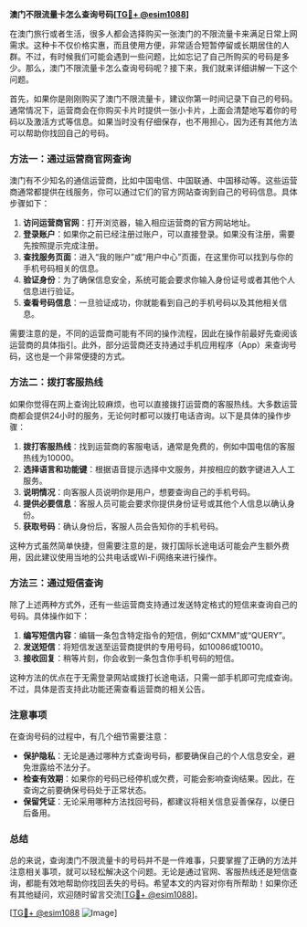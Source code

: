 **澳门不限流量卡怎么查询号码[[TG💪+ @esim1088](https://t.me/s/esim1088)]**

在澳门旅行或者生活，很多人都会选择购买一张澳门的不限流量卡来满足日常上网需求。这种卡不仅价格实惠，而且使用方便，非常适合短暂停留或长期居住的人群。不过，有时候我们可能会遇到一些问题，比如忘记了自己所购买的号码是多少。那么，澳门不限流量卡怎么查询号码呢？接下来，我们就来详细讲解一下这个问题。

首先，如果你是刚刚购买了澳门不限流量卡，建议你第一时间记录下自己的号码。通常情况下，运营商会在你购买卡片时提供一张小卡片，上面会清楚地写着你的号码以及激活方式等信息。如果当时没有仔细保存，也不用担心，因为还有其他方法可以帮助你找回自己的号码。

### 方法一：通过运营商官网查询

澳门有不少知名的通信运营商，比如中国电信、中国联通、中国移动等。这些运营商通常都提供在线服务，你可以通过它们的官方网站查询到自己的号码信息。具体步骤如下：

1. **访问运营商官网**：打开浏览器，输入相应运营商的官方网站地址。
2. **登录账户**：如果你之前已经注册过账户，可以直接登录。如果没有注册，需要先按照提示完成注册。
3. **查找服务页面**：进入“我的账户”或“用户中心”页面，在这里你可以找到与你的手机号码相关的信息。
4. **验证身份**：为了确保信息安全，系统可能会要求你输入身份证号或者其他个人信息进行验证。
5. **查看号码信息**：一旦验证成功，你就能看到自己的手机号码以及其他相关信息。

需要注意的是，不同的运营商可能有不同的操作流程，因此在操作前最好先查阅该运营商的具体指引。此外，部分运营商还支持通过手机应用程序（App）来查询号码，这也是一个非常便捷的方式。

### 方法二：拨打客服热线

如果你觉得在网上查询比较麻烦，也可以直接拨打运营商的客服热线。大多数运营商都会提供24小时的服务，无论何时都可以拨打电话咨询。以下是具体的操作步骤：

1. **拨打客服热线**：找到运营商的客服电话，通常是免费的，例如中国电信的客服热线为10000。
2. **选择语言和功能键**：根据语音提示选择中文服务，并按相应的数字键进入人工服务。
3. **说明情况**：向客服人员说明你是用户，想要查询自己的手机号码。
4. **提供必要信息**：客服人员可能会要求你提供身份证号或其他个人信息以确认身份。
5. **获取号码**：确认身份后，客服人员会告知你的手机号码。

这种方式虽然简单快捷，但需要注意的是，拨打国际长途电话可能会产生额外费用，因此建议使用当地的公共电话或Wi-Fi网络来进行操作。

### 方法三：通过短信查询

除了上述两种方式外，还有一些运营商支持通过发送特定格式的短信来查询自己的号码。具体操作如下：

1. **编写短信内容**：编辑一条包含特定指令的短信，例如“CXMM”或“QUERY”。
2. **发送短信**：将短信发送至运营商提供的专用号码，如10086或10010。
3. **接收回复**：稍等片刻，你会收到一条包含你手机号码的短信。

这种方法的优点在于无需登录网站或拨打长途电话，只需一部手机即可完成查询。不过，具体是否支持此功能还需查看运营商的相关公告。

### 注意事项

在查询号码的过程中，有几个细节需要注意：

- **保护隐私**：无论是通过哪种方式查询号码，都要确保自己的个人信息安全，避免泄露给不法分子。
- **检查有效期**：如果你的号码已经停机或欠费，可能会影响查询结果。因此，在查询之前要确保号码处于正常状态。
- **保留凭证**：无论采用哪种方法找回号码，都建议将相关信息妥善保存，以便日后备用。

### 总结

总的来说，查询澳门不限流量卡的号码并不是一件难事，只要掌握了正确的方法并注意相关事项，就可以轻松解决这个问题。无论是通过官网、客服热线还是短信查询，都能有效地帮助你找回丢失的号码。希望本文的内容对你有所帮助！如果你还有其他疑问，欢迎随时留言交流[[TG💪+ @esim1088](https://t.me/s/esim1088)]。

[[TG💪+ @esim1088](https://t.me/s/esim1088) ![Image](https://i.postimg.cc/4NQfJmqS/Snipaste-2025-05-13-00-14-12.png)]